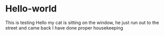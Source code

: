# Hello-world
This is testing
Hello my cat is sitting on the window, he just run out to the street and came back
I have done proper housekeeping 
